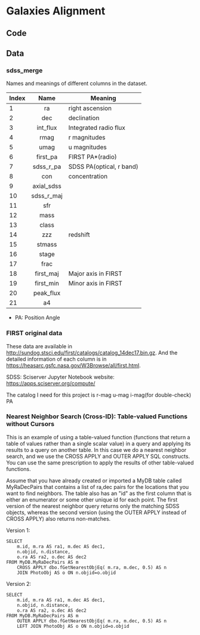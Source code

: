 # Galaxies Alignment
## Code

## Data

### sdss_merge
Names and meanings of different columns in the dataset.

| Index | Name |Meaning|
| --------   |  :----: |----|
|1|ra|right ascension|
|2|dec|declination|
|3|int_flux|Integrated radio flux|
|4|rmag|r magnitudes |
|5|umag|u magnitudes |
|6|first_pa|FIRST PA*(radio)|
|7|sdss_r_pa|SDSS PA(optical, r band)|
|8|con|concentration|
|9|axial_sdss|
|10|sdss_r_maj|
|11|sfr|
|12|mass|
|13|class|
|14|zzz|redshift|
|15|stmass|
|16|stage|
|17|frac|
|18|first_maj|Major axis in FIRST|
|19|first_min|Minor axis in FIRST|
|20|peak_flux|
|21|a4|
* PA: Position Angle

### FIRST original data
These data are available in http://sundog.stsci.edu/first/catalogs/catalog_14dec17.bin.gz.
And the detailed information of each column is in https://heasarc.gsfc.nasa.gov/W3Browse/all/first.html.

SDSS:
Sciserver Jupyter Notebook website:
https://apps.sciserver.org/compute/


The catalog I need for this project is r-mag u-mag i-mag(for double-check) PA
### Nearest Neighbor Search (Cross-ID): Table-valued Functions without Cursors
This is an example of using a table-valued function (functions that return a table of values rather than a single scalar value) in a query and applying its results to a query on another table. In this case we do a nearest neighbor search, and we use the CROSS APPLY and OUTER APPLY SQL constructs. You can use the same prescription to apply the results of other table-valued functions.

Assume that you have already created or imported a MyDB table called MyRaDecPairs that contains a list of ra,dec pairs for the locations that you want to find neighbors. The table also has an "id" as the first column that is either an enumerator or some other unique id for each point. The first version of the nearest neighbor query returns only the matching SDSS objects, whereas the second version (using the OUTER APPLY instead of CROSS APPLY) also returns non-matches.

Version 1:

    SELECT
        m.id, m.ra AS ra1, m.dec AS dec1,
        n.objid, n.distance,
        o.ra AS ra2, o.dec AS dec2
    FROM MyDB.MyRaDecPairs AS m
        CROSS APPLY dbo.fGetNearestObjEq( m.ra, m.dec, 0.5) AS n
        JOIN PhotoObj AS o ON n.objid=o.objid
Version 2:

    SELECT
        m.id, m.ra AS ra1, m.dec AS dec1,
        n.objid, n.distance,
        o.ra AS ra2, o.dec AS dec2
    FROM MyDB.MyRaDecPairs AS m
        OUTER APPLY dbo.fGetNearestObjEq( m.ra, m.dec, 0.5) AS n
        LEFT JOIN PhotoObj AS o ON n.objid=o.objid

